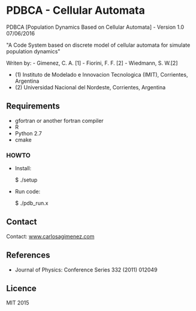 # PDBCA - Cellular Automata #

PDBCA [Population Dynamics Based on Cellular Automata] - Version 1.0 07/06/2016

"A Code System based on discrete model of cellular automata for simulate population dynamics"

Writen by: 
        - Gimenez, C. A. [1]
        - Fiorini, F. F. [2]
        - Wiedmann, S. W.[2] 

        
- (1) Instituto de Modelado e Innovacion Tecnologica (IMIT), Corrientes, Argentina
- (2) Universidad Nacional del Nordeste, Corrientes, Argentina

## Requirements ##

- gfortran or another fortran compiler
- R
- Python 2.7
- cmake

### HOWTO ###

- Install:

	$ ./setup

- Run code:

	$ ./pdb_run.x

## Contact ##

Contact: www.carlosagimenez.com

## References ##

 - Journal of Physics: Conference Series 332 (2011) 012049

## Licence ##

MIT 2015
